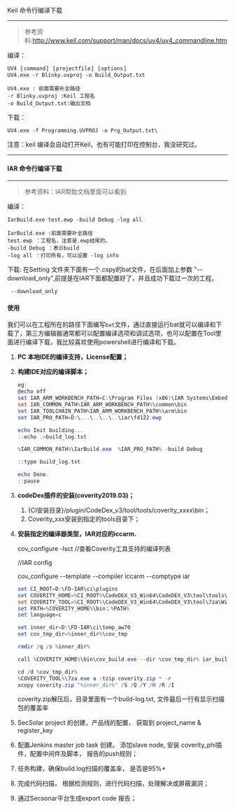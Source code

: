Keil 命令行编译下载

------

> 参考资料:<http://www.keil.com/support/man/docs/uv4/uv4_commandline.htm>

编译：

```
UV4 〚command〛 〚projectfile〛 〚options〛
UV4.exe -r Blinky.uvproj -o Build_Output.txt

UV4.exe : 前面需要补全路径
-r Blinky.uvproj :Keil 工程名
-o Build_Output.txt:输出文档
```

下载：

```
UV4.exe -f Programming.UVPROJ -o Prg_Output.txt\
```

注意：keil 编译会自动打开Keil，也有可能打印在控制台，我没研究过。

------

#### IAR 命令行编译下载

------

> 参考资料：IAR帮助文档里面可以看到

编译：

```
IarBuild.exe test.ewp -build Debug -log all

IarBuild.exe :前面需要补全路径
test.ewp ：工程名，注意是.ewp结尾的。
-build Debug ：表示build
-log all ：打印所有，可以设置 -log info
```

下载: 在Setting 文件夹下面有一个.cspy的bat文件，在后面加上参数 "--download_only",前提是在IAR下面都配置好了，并且成功下载过一次的工程。

```
 --download_only
```

#### 使用

我们可以在工程所在的路径下面编写`bat`文件，通过直接运行bat就可以编译和下载了，第三方编辑器通常都可以配置编译选项和调试选项，也可以配置在Tool里面进行编译下载，我比较喜欢使用powershell进行编译和下载。







1. **PC 本地IDE的编译支持，License配置；**

2. **构建IDE对应的编译脚本；**

   ```powershell
   eg:
   @echo off
   set IAR_ARM_WORKBENCH_PATH=C:\Program Files (x86)\IAR Systems\Embedded Workbench 8.3
   set IAR_COMMON_PATH%IAR_ARM_WORKBENCH_PATH%\common\bin
   set IAR_TOOLCHAIN_PATH%IAR_ARM_WORKBENCH_PATH%\arm\bin
   set IAR_PRO_PATH=D:\...\..\..\..\iar\fd122.ewp
   
   echo Init building...
   ::echo .>build_log.txt
   
   %IAR_COMMON_PATH%\IarBuild.exe  %IAR_PRO_PATH% -build Debug
   
   ::type build_log.txt
   
   echo Done.
   ::pause
   ```

   

3. **codeDex插件的安装(coverity2019.03)；**

   1. {CI安装目录}/plugin/CodeDex_v3/tool/tools/coverity_xxxx\bin；
   2. Coverity_xxx安装到指定的tools目录下；

4. **安装指定的编译器类型，IAR对应的iccarm.**

   cov_configure -lsct //查看Coverity工具支持的编译列表

   //IAR config

   cov_configure --template --compiler iccarm --comptype iar

   ```powershell
   set CI_ROOT=D:\FD-IAR\ci\plugins
   set COVERITY_HOME=%CI_ROOT%\CodeDEX_V3_Win64\CodeDEX_V3\tool\tools\coverity_2019.03
   set COVERITY_TOOL=%CI_ROOT%\CodeDEX_V3_Win64\CodeDEX_V3\tool\7za\Windows
   set PATH=%COVERITY_HOME%\bin；%PATH%
   set language=c
   
   set inner_dir=D:\FD-IAR\ci\temp_aw70
   set cov_tmp_dir=%inner_dir%\cov_tmp
   
   rmdir /q /s %inner_dir%
   
   call %COVERITY_HOME%\bin\cov_build.exe --dir %cov_tmp_dir% iar_build.bat
   
   cd /d %cov_tmp_dir%
   %COVERITY_TOOL%\7za.exe a -tzip coverity.zip * -r
   xcopy coverity.zip "%inner_dir%" /S /Q /Y /H /R /I
   ```

   coverity.zip解压后，目录里面有一个build-log.txt, 文件最后一行有显示扫描包的覆盖率

5. SecSolar project 的创建，产品线的配置， 获取到 project_name & register_key

6. 配置Jenkins  master job  task 创建。 添加slave node, 安装 coverity_phi插件，配置中间件及脚本， 报告的push规则；

7. 任务构建，确保build.log扫描的覆盖率， 是否是95%+

8. 完成代码扫描， 根据检测规则，进行代码扫描，处理解决或屏蔽漏洞；

9. 通过Secsonar平台生成export code  报告；

   
